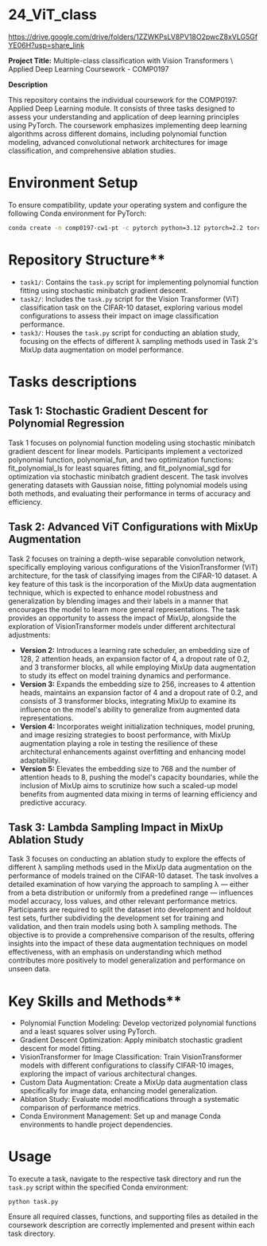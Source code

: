# 24_ViT_class


https://drive.google.com/drive/folders/1ZZWKPsLV8PV18O2pwcZ8xVLG5GfYE06H?usp=share_link


**Project Title:** Multiple-class classification with Vision Transformers \\ Applied Deep Learning Coursework - COMP0197

**Description**

This repository contains the individual coursework for the COMP0197: Applied Deep Learning module. It consists of three tasks designed to assess your understanding and application of deep learning principles using PyTorch. The coursework emphasizes implementing deep learning algorithms across different domains, including polynomial function modeling, advanced convolutional network architectures for image classification, and comprehensive ablation studies.

# Environment Setup

To ensure compatibility, update your operating system and configure the following Conda environment for PyTorch:

```bash
conda create -n comp0197-cw1-pt -c pytorch python=3.12 pytorch=2.2 torchvision=0.17
```

# Repository Structure**

* `task1/`: Contains the `task.py` script for implementing polynomial function fitting using stochastic minibatch gradient descent.
* `task2/`: Includes the `task.py` script for the Vision Transformer (ViT) classification task on the CIFAR-10 dataset, exploring various model configurations to assess their impact on image classification performance.
* `task3/`: Houses the `task.py` script for conducting an ablation study, focusing on the effects of different λ sampling methods used in Task 2's MixUp data augmentation on model performance.

# Tasks descriptions

## Task 1: Stochastic Gradient Descent for Polynomial Regression

Task 1 focuses on polynomial function modeling using stochastic minibatch gradient descent for linear models. Participants implement a vectorized polynomial function, polynomial_fun, and two optimization functions: fit_polynomial_ls for least squares fitting, and fit_polynomial_sgd for optimization via stochastic minibatch gradient descent. The task involves generating datasets with Gaussian noise, fitting polynomial models using both methods, and evaluating their performance in terms of accuracy and efficiency.

## Task 2: Advanced ViT Configurations with MixUp Augmentation

Task 2 focuses on training a depth-wise separable convolution network, specifically employing various configurations of the VisionTransformer (ViT) architecture, for the task of classifying images from the CIFAR-10 dataset. A key feature of this task is the incorporation of the MixUp data augmentation technique, which is expected to enhance model robustness and generalization by blending images and their labels in a manner that encourages the model to learn more general representations. The task provides an opportunity to assess the impact of MixUp, alongside the exploration of VisionTransformer models under different architectural adjustments:

* **Version 2:** Introduces a learning rate scheduler, an embedding size of 128, 2 attention heads, an expansion factor of 4, a dropout rate of 0.2, and 3 transformer blocks, all while employing MixUp data augmentation to study its effect on model training dynamics and performance.
* **Version 3:** Expands the embedding size to 256, increases to 4 attention heads, maintains an expansion factor of 4 and a dropout rate of 0.2, and consists of 3 transformer blocks, integrating MixUp to examine its influence on the model's ability to generalize from augmented data representations.
* **Version 4:** Incorporates weight initialization techniques, model pruning, and image resizing strategies to boost performance, with MixUp augmentation playing a role in testing the resilience of these architectural enhancements against overfitting and enhancing model adaptability.
* **Version 5:** Elevates the embedding size to 768 and the number of attention heads to 8, pushing the model's capacity boundaries, while the inclusion of MixUp aims to scrutinize how such a scaled-up model benefits from augmented data mixing in terms of learning efficiency and predictive accuracy. 

## Task 3: Lambda Sampling Impact in MixUp Ablation Study

Task 3 focuses on conducting an ablation study to explore the effects of different λ sampling methods used in the MixUp data augmentation on the performance of models trained on the CIFAR-10 dataset. The task involves a detailed examination of how varying the approach to sampling λ — either from a beta distribution or uniformly from a predefined range — influences model accuracy, loss values, and other relevant performance metrics. Participants are required to split the dataset into development and holdout test sets, further subdividing the development set for training and validation, and then train models using both λ sampling methods. The objective is to provide a comprehensive comparison of the results, offering insights into the impact of these data augmentation techniques on model effectiveness, with an emphasis on understanding which method contributes more positively to model generalization and performance on unseen data.


# Key Skills and Methods**

* Polynomial Function Modeling: Develop vectorized polynomial functions and a least squares solver using PyTorch.
* Gradient Descent Optimization: Apply minibatch stochastic gradient descent for model fitting.
* VisionTransformer for Image Classification: Train VisionTransformer models with different configurations to classify CIFAR-10 images, exploring the impact of various architectural changes.
* Custom Data Augmentation: Create a MixUp data augmentation class specifically for image data, enhancing model generalization.
* Ablation Study: Evaluate model modifications through a systematic comparison of performance metrics.
* Conda Environment Management: Set up and manage Conda environments to handle project dependencies.

# Usage

To execute a task, navigate to the respective task directory and run the `task.py` script within the specified Conda environment:

```
python task.py
```

Ensure all required classes, functions, and supporting files as detailed in the coursework description are correctly implemented and present within each task directory.

